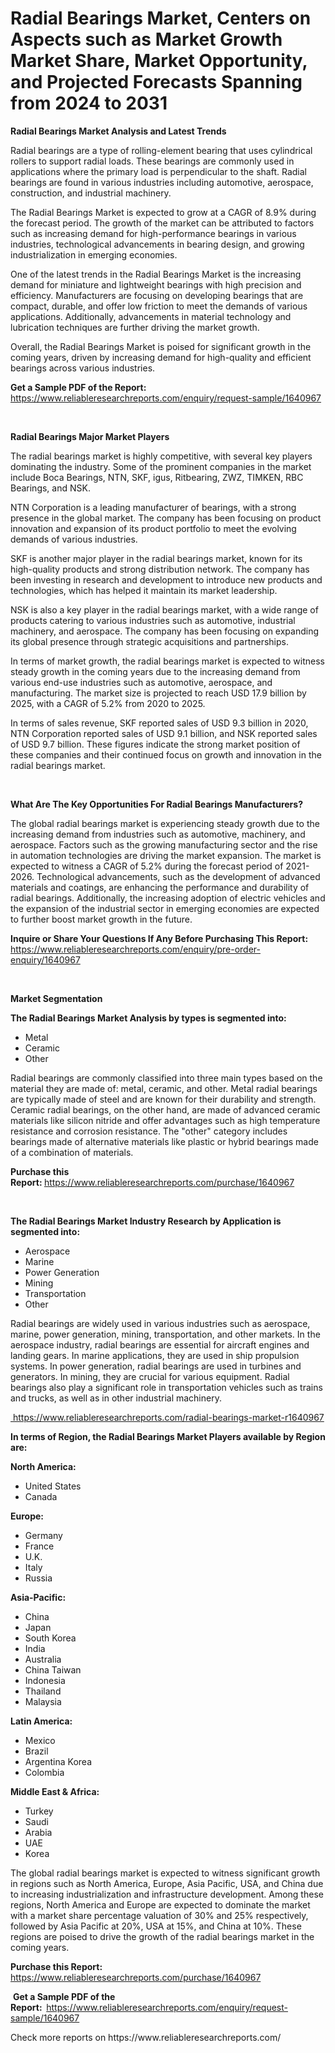 <p><h1>Radial Bearings Market, Centers on Aspects such as Market Growth Market Share, Market Opportunity, and Projected Forecasts Spanning from 2024 to 2031</h1></p><p><strong>Radial Bearings Market Analysis and Latest Trends</strong></p>
<p><p>Radial bearings are a type of rolling-element bearing that uses cylindrical rollers to support radial loads. These bearings are commonly used in applications where the primary load is perpendicular to the shaft. Radial bearings are found in various industries including automotive, aerospace, construction, and industrial machinery.</p><p>The Radial Bearings Market is expected to grow at a CAGR of 8.9% during the forecast period. The growth of the market can be attributed to factors such as increasing demand for high-performance bearings in various industries, technological advancements in bearing design, and growing industrialization in emerging economies.</p><p>One of the latest trends in the Radial Bearings Market is the increasing demand for miniature and lightweight bearings with high precision and efficiency. Manufacturers are focusing on developing bearings that are compact, durable, and offer low friction to meet the demands of various applications. Additionally, advancements in material technology and lubrication techniques are further driving the market growth.</p><p>Overall, the Radial Bearings Market is poised for significant growth in the coming years, driven by increasing demand for high-quality and efficient bearings across various industries.</p></p>
<p><strong>Get a Sample PDF of the Report:&nbsp;</strong> <a href="https://www.reliableresearchreports.com/enquiry/request-sample/1640967">https://www.reliableresearchreports.com/enquiry/request-sample/1640967</a></p>
<p>&nbsp;</p>
<p><strong>Radial Bearings Major Market Players</strong></p>
<p><p>The radial bearings market is highly competitive, with several key players dominating the industry. Some of the prominent companies in the market include Boca Bearings, NTN, SKF, igus, Ritbearing, ZWZ, TIMKEN, RBC Bearings, and NSK.</p><p>NTN Corporation is a leading manufacturer of bearings, with a strong presence in the global market. The company has been focusing on product innovation and expansion of its product portfolio to meet the evolving demands of various industries.</p><p>SKF is another major player in the radial bearings market, known for its high-quality products and strong distribution network. The company has been investing in research and development to introduce new products and technologies, which has helped it maintain its market leadership.</p><p>NSK is also a key player in the radial bearings market, with a wide range of products catering to various industries such as automotive, industrial machinery, and aerospace. The company has been focusing on expanding its global presence through strategic acquisitions and partnerships.</p><p>In terms of market growth, the radial bearings market is expected to witness steady growth in the coming years due to the increasing demand from various end-use industries such as automotive, aerospace, and manufacturing. The market size is projected to reach USD 17.9 billion by 2025, with a CAGR of 5.2% from 2020 to 2025.</p><p>In terms of sales revenue, SKF reported sales of USD 9.3 billion in 2020, NTN Corporation reported sales of USD 9.1 billion, and NSK reported sales of USD 9.7 billion. These figures indicate the strong market position of these companies and their continued focus on growth and innovation in the radial bearings market.</p></p>
<p>&nbsp;</p>
<p><strong>What Are The Key Opportunities For Radial Bearings Manufacturers?</strong></p>
<p><p>The global radial bearings market is experiencing steady growth due to the increasing demand from industries such as automotive, machinery, and aerospace. Factors such as the growing manufacturing sector and the rise in automation technologies are driving the market expansion. The market is expected to witness a CAGR of 5.2% during the forecast period of 2021-2026. Technological advancements, such as the development of advanced materials and coatings, are enhancing the performance and durability of radial bearings. Additionally, the increasing adoption of electric vehicles and the expansion of the industrial sector in emerging economies are expected to further boost market growth in the future.</p></p>
<p><strong>Inquire or Share Your Questions If Any Before Purchasing This Report:</strong> <a href="https://www.reliableresearchreports.com/enquiry/pre-order-enquiry/1640967">https://www.reliableresearchreports.com/enquiry/pre-order-enquiry/1640967</a></p>
<p>&nbsp;</p>
<p><strong>Market Segmentation</strong></p>
<p><strong>The Radial Bearings Market Analysis by types is segmented into:</strong></p>
<p><ul><li>Metal</li><li>Ceramic</li><li>Other</li></ul></p>
<p><p>Radial bearings are commonly classified into three main types based on the material they are made of: metal, ceramic, and other. Metal radial bearings are typically made of steel and are known for their durability and strength. Ceramic radial bearings, on the other hand, are made of advanced ceramic materials like silicon nitride and offer advantages such as high temperature resistance and corrosion resistance. The "other" category includes bearings made of alternative materials like plastic or hybrid bearings made of a combination of materials.</p></p>
<p><strong>Purchase this Report:&nbsp;</strong><a href="https://www.reliableresearchreports.com/purchase/1640967">https://www.reliableresearchreports.com/purchase/1640967</a></p>
<p>&nbsp;</p>
<p><strong>The Radial Bearings Market Industry Research by Application is segmented into:</strong></p>
<p><ul><li>Aerospace</li><li>Marine</li><li>Power Generation</li><li>Mining</li><li>Transportation</li><li>Other</li></ul></p>
<p><p>Radial bearings are widely used in various industries such as aerospace, marine, power generation, mining, transportation, and other markets. In the aerospace industry, radial bearings are essential for aircraft engines and landing gears. In marine applications, they are used in ship propulsion systems. In power generation, radial bearings are used in turbines and generators. In mining, they are crucial for various equipment. Radial bearings also play a significant role in transportation vehicles such as trains and trucks, as well as in other industrial machinery.</p></p>
<p><a href="https://www.reliableresearchreports.com/radial-bearings-market-r1640967">&nbsp;https://www.reliableresearchreports.com/radial-bearings-market-r1640967</a></p>
<p><strong>In terms of Region, the Radial Bearings Market Players available by Region are:</strong></p>
<p>
    <p> <strong> North America: </strong>
        <ul>
            <li>United States</li>
            <li>Canada</li>
        </ul>
        </p> 
    <p> <strong> Europe: </strong>
        <ul>
            <li>Germany</li>
            <li>France</li>
            <li>U.K.</li>
            <li>Italy</li>
            <li>Russia</li>
        </ul>
        </p> 
    <p> <strong> Asia-Pacific: </strong>
        <ul>
            <li>China</li>
            <li>Japan</li>
            <li>South Korea</li>
            <li>India</li>
            <li>Australia</li>
            <li>China Taiwan</li>
            <li>Indonesia</li>
            <li>Thailand</li>
            <li>Malaysia</li>
        </ul>
        </p> 
    <p> <strong> Latin America: </strong>
        <ul>
            <li>Mexico</li>
            <li>Brazil</li>
            <li>Argentina Korea</li>
            <li>Colombia</li>
        </ul>
        </p> 
    <p> <strong> Middle East & Africa: </strong>
        <ul>
            <li>Turkey</li>
            <li>Saudi</li>
            <li>Arabia</li>
            <li>UAE</li>
            <li>Korea</li>
        </ul>
    </p>
    </p>
<p><p>The global radial bearings market is expected to witness significant growth in regions such as North America, Europe, Asia Pacific, USA, and China due to increasing industrialization and infrastructure development. Among these regions, North America and Europe are expected to dominate the market with a market share percentage valuation of 30% and 25% respectively, followed by Asia Pacific at 20%, USA at 15%, and China at 10%. These regions are poised to drive the growth of the radial bearings market in the coming years.</p></p>
<p><strong>Purchase this Report: </strong><a href="https://www.reliableresearchreports.com/purchase/1640967">https://www.reliableresearchreports.com/purchase/1640967</a></p>
<p>&nbsp;<strong>Get a Sample PDF of the Report:&nbsp;&nbsp;</strong><a href="https://www.reliableresearchreports.com/enquiry/request-sample/1640967">https://www.reliableresearchreports.com/enquiry/request-sample/1640967</a></p>
<p><strong></strong></p>
<p>Check more reports on https://www.reliableresearchreports.com/</p>